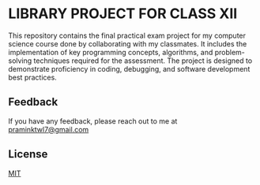 
# LIBRARY PROJECT FOR CLASS XII
This repository contains the final practical exam project for my computer science course done by collaborating with my classmates. It includes the implementation of key programming concepts, algorithms, and problem-solving techniques required for the assessment. The project is designed to demonstrate proficiency in coding, debugging, and software development best practices.


## Feedback

If you have any feedback, please reach out to me at praminktwl7@gmail.com


## License

[MIT](LICENSE)


